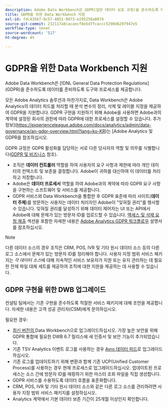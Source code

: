 ```yaml
---
description: Adobe Data Workbench은 GDPR(일반 데이터 보호 규정)을 준수하도록 데이터를 준비하는 도구와 프로세스를 제공합니다.
title: GDPR을 위한 Data Workbench 지원
exl-id: fdc43567-0c57-4851-9073-e295258a8074
source-git-commit: 232117a8cacaecf8e5d7fcaccc5290d6297947e5
workflow-type: tm+mt
source-wordcount: '517'
ht-degree: 4%

---
```


# GDPR을 위한 Data Workbench 지원

Adobe Data Workbench은 [!DNL General Data Protection Regulations] (GDPR)을 준수하도록 데이터를 준비하도록 도구와 프로세스를 제공합니다.

모든 Adobe Analytics 솔루션과 마찬가지로, Data Workbench은 Adobe Analytics의 데이터 피드를 처리할 때 분석 변수의 정리, 삭제 및 레이블 지정을 제공하여 GDPR을 지원합니다. GDPR 구현을 지원하기 위해 Adobe을 사용하면 Adobe과의 계약에 설정된 회사의 권한에 따라 GDPR에 대한 프로세스를 설정할 수 있습니다. 추가 정보](https://experienceleague.adobe.com/docs/analytics/admin/data-governance/an-gdpr-overview.html?lang=ko-KR)는 [Adobe Analytics 및 GDPR을 참조하십시오.

GDPR 규정은 GDPR 활성화를 담당하는 서로 다른 당사자의 역할 및 의무를 식별합니다([GDPR 및 비즈니스](https://www.adobe.com/kr/privacy/general-data-protection-regulation.html) 참조).

* 조직은 **데이터 컨트롤러** 역할을 하여 사용자의 요구 사항과 제한에 따라 개인 데이터의 컨텍스트 및 보존을 결정합니다. Adobe이 귀하를 대신하여 이 데이터를 처리하고 저장합니다.
* Adobe은 **데이터 프로세서** 역할을 하여 Adobe과의 계약에 따라 GDPR 요구 사항을 구현하는 소프트웨어 및 서비스를 제공합니다.
* GDPR 서비스와 Data Workbench을 통합한 후 GDPR 표준에 따라 사이트(**데이터 주체**)를 방문하는 사용자는 데이터 처리자인 Adobe이 &quot;잊혀질 권리&quot;를 행사할 수 있습니다. 잊혀질 권리를 달성하기 위해 데이터 제어자는 UI 또는 API에서 Adobe에 대해 문제가 있는 방문자 ID를 업로드할 수 있습니다. [액세스 및 삭제 요청 제출](https://experienceleague.adobe.com/docs/analytics/admin/data-governance/gdpr-submit-access-delete.html) 섹션을 포함한 자세한 내용은 [Adobe Analytics GDPR 워크플로우](https://docs.adobe.com/help/en/analytics/admin/data-governance/an-gdpr-workflow.html) 설명서를 참조하십시오.

>[!NOTE]
>
>다른 데이터 소스의 경우 조직은 CRM, POS, IVR 및 기타 원시 데이터 소스 등의 다른 로그 소스에서 문제가 있는 방문자 ID를 정리해야 합니다. 사용자 지정 범위 서비스 패키지는 _각 데이터 소스_&#x200B;에 대해 지속적인 서비스 보유자가 지원 또는 유지 관리하는 데 필요한 전체 파일 대체 세트를 제공하여 조직에 대한 지원을 제공하는 데 사용할 수 있습니다.

## GDPR 구현을 위한 DWB 업그레이드

컨설팅 팀에서는 기존 구현을 준수하도록 적절한 서비스 패키지에 대해 조언을 제공합니다. 자세한 내용은 고객 성공 관리자(CSM)에게 문의하십시오.

필요한 경우:

* [최신 버전의 ](https://experienceleague.adobe.com/docs/data-workbench/using/release-notes/release-notes.html) Data Workbench으로 업그레이드하십시오. 가장 높은 보안을 위해 GDPR 통합에 필요한 DWB 6.7 릴리스에 새 인증서 및 보안 기능이 추가되었습니다.
* 기존 TSV Analytics 이벤트 로그를 사용하는 경우 [Avro 데이터 피드](https://experienceleague.adobe.com/docs/data-workbench/using/dataset/log-proc-config-file/c-log-sources.html#section-9a824b4c3d5549e7952a7111232035b2)로 업그레이드하십시오.
* 기존 로그를 업데이트하기 위해 변환과 함께 기존 UCP(Unified Customer Process)를 사용하는 경우 현재 프로세스로 업그레이드하십시오. 업데이트된 프로세스는 소스 간에 방문자 ID를 매핑하기 위한 마스터 조회 파일을 직접 생성합니다.
* GDPR 서비스를 수용하도록 데이터 흐름을 표준화합니다.
* CRM, POS, IVR 및 기타 원시 데이터 소스와 같은 다른 로그 소스를 관리하려면 사용자 지정 범위 서비스 패키지를 설정하십시오.
* Analytics 계약에서 기본 데이터 보존 기간이 25개월 이상인지 확인합니다.
